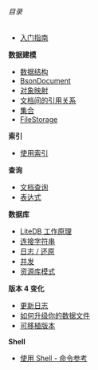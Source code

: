 ###### 目录

- [入门指南](Getting-Started)

**数据建模**
- [数据结构](Data-Structure)
- [BsonDocument](BsonDocument)
- [对象映射](Object-Mapping)
- [文档间的引用关系](DbRef)
- [集合](Collections)
- [FileStorage](FileStorage)

**索引**
- [使用索引](Indexes)
    
**查询**
- [文档查询](Queries)
- [表达式](Expressions)

**数据库**
- [LiteDB 工作原理](How-LiteDB-Works)
- [连接字符串](Connection-String)
- [日志 / 还原](Journaling-and-Recovery)
- [并发](Concurrency)
- [资源库模式](LiteRepository)

**版本 4 变化**
- [更新日志](Changelog)
- [如何升级你的数据文件](Update-Datafile)
- [可移植版本](Portable-Version)

**Shell**
- [使用 Shell - 命令参考](Shell)